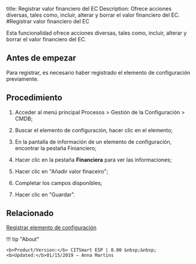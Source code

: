 title: Registrar valor financiero del EC
Description: Ofrece acciones diversas, tales como, incluir, alterar y borrar el valor financiero del EC.
#Registrar valor financiero del EC


Esta funcionalidad ofrece acciones diversas, tales como, incluir, alterar y
borrar el valor financiero del EC.

Antes de empezar
--------------------

Para registrar, es necesario haber registrado el elemento de configuración
previamente.

Procedimiento
-----------------

1.  Acceder al menú principal Procesos \> Gestión de la Configuración \> CMDB;

2.  Buscar el elemento de configuración, hacer clic en el elemento;

3.  En la pantalla de información de un elemento de configuración, encontrar la
    pestaña Finianciero;

4.  Hacer clic en la pestaña **Financiera** para ver las informaciones;

5.  Hacer clic en "Añadir valor finaceiro";

6.  Completar los campos disponibles;

7.  Hacer clic en "Guardar".



Relacionado
-----------

[Registrar elemento de configuración](/es-es/citsmart-esp-8/processes/configuration/use/register-CI.html)

!!! tip "About"

    <b>Product/Version:</b> CITSmart ESP | 8.00 &nbsp;&nbsp;
    <b>Updated:</b>01/15/2019 – Anna Martins
